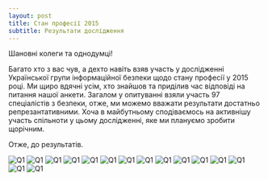 ```yaml
---
layout: post
title: Стан професії 2015
subtitle: Результати дослідження
---
```


Шановні колеги та однодумці!

Багато хто з вас чув, а дехто навіть взяв участь у дослідженні Української групи інформаційної безпеки щодо стану професії у 2015 році. Ми щиро вдячні усім, хто знайшов та приділив час відповіді на питання нашої анкети. Загалом у опитуванні взяли участь 97 спеціалістів з безпеки, отже, ми можемо вважати результати достатньо репрезантативними. Хоча в майбутньому сподіваємось на активнішу участь спільноти у цьому дослідженні, яке ми плануємо зробити щорічним.

Отже, до результатів.

![Q1](/img/sop2015/Q1.png)
![Q1](/img/sop2015/Q2.png)
![Q1](/img/sop2015/Q3-1.png)
![Q1](/img/sop2015/Q3-2.png)
![Q1](/img/sop2015/Q4.png)
![Q1](/img/sop2015/Q5-1.png)
![Q1](/img/sop2015/Q5-2.png)
![Q1](/img/sop2015/Q6-1.png)
![Q1](/img/sop2015/Q6-2.png)
![Q1](/img/sop2015/Q7-1.png)
![Q1](/img/sop2015/Q7-2.png)
![Q1](/img/sop2015/Q8-1.png)
![Q1](/img/sop2015/Q8-2.png)
![Q1](/img/sop2015/Q9.png)
![Q1](/img/sop2015/Q10.png)
